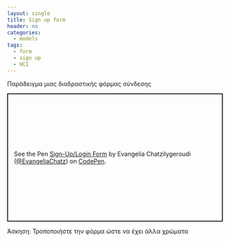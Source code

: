 ```yaml
---
layout: single
title: Sign up form
header: no
categories:
  - models
tags:
  - form
  - sign up
  - HCI
---
```


Παράδειγμα μιας διαδραστικής φόρμας σύνδεσης
<p class="codepen" data-height="300" data-default-tab="html,result" data-slug-hash="GRBXNPd" data-user="EvangeliaChatz" style="height: 300px; box-sizing: border-box; display: flex; align-items: center; justify-content: center; border: 2px solid; margin: 1em 0; padding: 1em;">
  <span>See the Pen <a href="https://codepen.io/EvangeliaChatz/pen/GRBXNPd">
  Sign-Up/Login Form</a> by Evangelia Chatzilygeroudi (<a href="https://codepen.io/EvangeliaChatz">@EvangeliaChatz</a>)
  on <a href="https://codepen.io">CodePen</a>.</span>
</p>
<script async src="https://cpwebassets.codepen.io/assets/embed/ei.js"></script>
Άσκηση: Τροποποιήστε την φόρμα ώστε να έχει άλλα χρώματα
